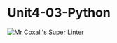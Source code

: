 # Unit4-03-Python
[![Mr Coxall's Super Linter](https://github.com/ICS3U-Programming-Xiaohan-T/Unit4-03-Python/workflows/Mr%20Coxall's%20Super%20Linter/badge.svg)](https://github.com/ICS3U-Programming-Xiaohan-T/Unit4-03-Python/actions/)
